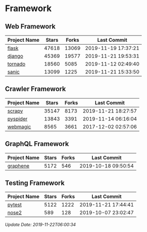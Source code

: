 # Framework

## Web Framework

| Project Name | Stars | Forks | Last Commit |
| ------------ | ----- | ----- | ----------- |
| [flask](https://github.com/pallets/flask) | 47618 | 13069 | 2019-11-19 17:37:21 |
| [django](https://github.com/django/django) | 45369 | 19577 | 2019-11-21 19:53:31 |
| [tornado](https://github.com/tornadoweb/tornado) | 18560 | 5085 | 2019-11-12 02:49:40 |
| [sanic](https://github.com/huge-success/sanic) | 13099 | 1225 | 2019-11-21 15:33:50 |

## Crawler Framework

| Project Name | Stars | Forks | Last Commit |
| ------------ | ----- | ----- | ----------- |
| [scrapy](https://github.com/scrapy/scrapy) | 35147 | 8173 | 2019-11-21 18:27:57 |
| [pyspider](https://github.com/binux/pyspider) | 13843 | 3391 | 2019-11-14 06:16:04 |
| [webmagic](https://github.com/code4craft/webmagic) | 8565 | 3661 | 2017-12-02 02:57:06 |

## GraphQL Framework

| Project Name | Stars | Forks | Last Commit |
| ------------ | ----- | ----- | ----------- |
| [graphene](https://github.com/graphql-python/graphene) | 5172 | 546 | 2019-10-18 09:50:54 |

## Testing Framework

| Project Name | Stars | Forks | Last Commit |
| ------------ | ----- | ----- | ----------- |
| [pytest](https://github.com/pytest-dev/pytest) | 5122 | 1222 | 2019-11-21 17:44:41 |
| [nose2](https://github.com/nose-devs/nose2) | 589 | 128 | 2019-10-07 23:02:47 |

*Update Date: 2019-11-22T06:00:34*